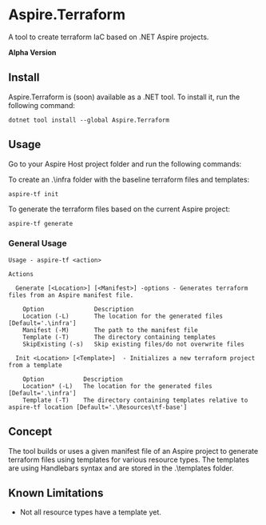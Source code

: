 # Aspire.Terraform

A tool to create terraform IaC based on .NET Aspire projects.

**Alpha Version**

## Install

Aspire.Terraform is (soon) available as a .NET tool. To install it, run the following command:

```dotnetcli
dotnet tool install --global Aspire.Terraform 
```

## Usage

Go to your Aspire Host project folder and run the following commands: 

To create an .\infra folder with the baseline terraform files and templates:

```console
aspire-tf init
```

To generate the terraform files based on the current Aspire project:

```console
aspire-tf generate
```

### General Usage

```console
Usage - aspire-tf <action>

Actions

  Generate [<Location>] [<Manifest>] -options - Generates terraform files from an Aspire manifest file.

    Option              Description
    Location (-L)       The location for the generated files [Default='.\infra']
    Manifest (-M)       The path to the manifest file
    Template (-T)       The directory containing templates
    SkipExisting (-s)   Skip existing files/do not overwrite files

  Init <Location> [<Template>]  - Initializes a new terraform project from a template

    Option           Description
    Location* (-L)   The location for the generated files [Default='.\infra']
    Template (-T)    The directory containing templates relative to aspire-tf location [Default='.\Resources\tf-base']

```

## Concept

The tool builds or uses a given manifest file of an Aspire project to generate terraform files using templates for various resource types. The templates are using Handlebars syntax and are stored in the .\templates folder.

## Known Limitations

- Not all resource types have a template yet.
